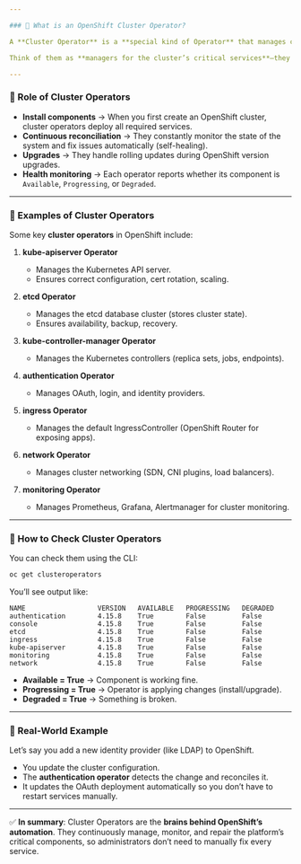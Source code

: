 ```yaml
---

### 🔹 What is an OpenShift Cluster Operator?

A **Cluster Operator** is a **special kind of Operator** that manages core platform components of the OpenShift cluster itself.

Think of them as **managers for the cluster’s critical services**—they ensure OpenShift’s infrastructure components are installed, upgraded, healed (self-repaired), and configured correctly.

---
```


### 🔹 Role of Cluster Operators

* **Install components** → When you first create an OpenShift cluster, cluster operators deploy all required services.
* **Continuous reconciliation** → They constantly monitor the state of the system and fix issues automatically (self-healing).
* **Upgrades** → They handle rolling updates during OpenShift version upgrades.
* **Health monitoring** → Each operator reports whether its component is `Available`, `Progressing`, or `Degraded`.

---

### 🔹 Examples of Cluster Operators

Some key **cluster operators** in OpenShift include:

1. **kube-apiserver Operator**

   * Manages the Kubernetes API server.
   * Ensures correct configuration, cert rotation, scaling.

2. **etcd Operator**

   * Manages the etcd database cluster (stores cluster state).
   * Ensures availability, backup, recovery.

3. **kube-controller-manager Operator**

   * Manages the Kubernetes controllers (replica sets, jobs, endpoints).

4. **authentication Operator**

   * Manages OAuth, login, and identity providers.

5. **ingress Operator**

   * Manages the default IngressController (OpenShift Router for exposing apps).

6. **network Operator**

   * Manages cluster networking (SDN, CNI plugins, load balancers).

7. **monitoring Operator**

   * Manages Prometheus, Grafana, Alertmanager for cluster monitoring.

---

### 🔹 How to Check Cluster Operators

You can check them using the CLI:

```bash
oc get clusteroperators
```

You’ll see output like:

```
NAME                  VERSION   AVAILABLE   PROGRESSING   DEGRADED
authentication        4.15.8    True        False         False
console               4.15.8    True        False         False
etcd                  4.15.8    True        False         False
ingress               4.15.8    True        False         False
kube-apiserver        4.15.8    True        False         False
monitoring            4.15.8    True        False         False
network               4.15.8    True        False         False
```

* **Available = True** → Component is working fine.
* **Progressing = True** → Operator is applying changes (install/upgrade).
* **Degraded = True** → Something is broken.

---

### 🔹 Real-World Example

Let’s say you add a new identity provider (like LDAP) to OpenShift.

* You update the cluster configuration.
* The **authentication operator** detects the change and reconciles it.
* It updates the OAuth deployment automatically so you don’t have to restart services manually.

---

✅ **In summary**:
Cluster Operators are the **brains behind OpenShift’s automation**. They continuously manage, monitor, and repair the platform’s critical components, so administrators don’t need to manually fix every service.

